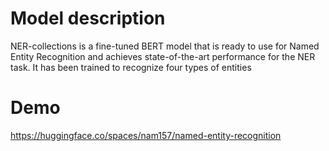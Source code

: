
# Model description

NER-collections is a fine-tuned BERT model that is ready to use for Named Entity Recognition and achieves state-of-the-art performance for the NER task. It has been trained to recognize four types of entities


# Demo
https://huggingface.co/spaces/nam157/named-entity-recognition
